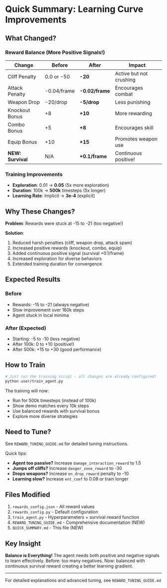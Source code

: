 # Quick Summary: Learning Curve Improvements

## What Changed?

### Reward Balance (More Positive Signals!)
| Change | Before | After | Impact |
|--------|--------|-------|---------|
| Cliff Penalty | 0.0 or -50 | **-20** | Active but not crushing |
| Attack Penalty | -0.04/frame | **-0.02/frame** | Encourages combat |
| Weapon Drop | -20/drop | **-5/drop** | Less punishing |
| Knockout Bonus | +8 | **+10** | More rewarding |
| Combo Bonus | +5 | **+8** | Encourages skill |
| Equip Bonus | +10 | **+15** | Promotes weapon use |
| **NEW: Survival** | N/A | **+0.1/frame** | Continuous positive! |

### Training Improvements
- **Exploration**: 0.01 → **0.05** (5x more exploration)
- **Duration**: 100k → **500k** timesteps (5x longer)
- **Learning Rate**: Implicit → **3e-4** (explicit)

## Why These Changes?

**Problem**: Rewards were stuck at -15 to -21 (too negative!)

**Solution**: 
1. Reduced harsh penalties (cliff, weapon drop, attack spam)
2. Increased positive rewards (knockout, combo, equip)
3. Added continuous positive signal (survival +0.1/frame)
4. Increased exploration for diverse behaviors
5. Extended training duration for convergence

## Expected Results

### Before
- Rewards: -15 to -21 (always negative)
- Slow improvement over 160k steps
- Agent stuck in local minima

### After (Expected)
- Starting: -5 to -10 (less negative)
- After 100k: 0 to +10 (positive!)
- After 500k: +15 to +30 (good performance)

## How to Train

```bash
# Just run the training script - all changes are already configured!
python user/train_agent.py
```

The training will now:
- Run for 500k timesteps (instead of 100k)
- Show demo matches every 10k steps
- Use balanced rewards with survival bonus
- Explore more diverse strategies

## Need to Tune?

See `REWARD_TUNING_GUIDE.md` for detailed tuning instructions.

Quick tips:
- **Agent too passive?** Increase `damage_interaction_reward` to 1.5
- **Jumps off cliffs?** Increase `danger_zone_reward` to -30
- **Drops weapons?** Increase `on_drop_reward` penalty to -10
- **Learning slow?** Increase `ent_coef` to 0.08 or train longer

## Files Modified

1. `rewards_config.json` - All reward values
2. `rewards_config.py` - Default configuration  
3. `train_agent.py` - Hyperparameters + survival reward function
4. `REWARD_TUNING_GUIDE.md` - Comprehensive documentation (NEW)
5. `QUICK_SUMMARY.md` - This file (NEW)

## Key Insight

**Balance is Everything!** The agent needs both positive and negative signals to learn effectively. Before: too many negatives. Now: balanced with continuous survival reward creating a better learning gradient.

---

For detailed explanations and advanced tuning, see `REWARD_TUNING_GUIDE.md`
